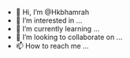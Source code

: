 - 👋 Hi, I’m @Hkbhamrah
- 👀 I’m interested in ...
- 🌱 I’m currently learning ...
- 💞️ I’m looking to collaborate on ...
- 📫 How to reach me ...

<!---
Hkbhamrah/Hkbhamrah is a ✨ special ✨ repository because its `README.md` (this file) appears on your GitHub profile.
You can click the Preview link to take a look at your changes.
--->
